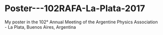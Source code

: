 # Poster---102RAFA-La-Plata-2017
My poster in the 102° Annual Meeting of the Argentine Physics Association - La Plata, Buenos Aires, Argentina

